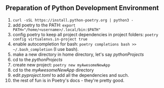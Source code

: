 ## Preparation of Python Development Environment

1. `curl -sSL https://install.python-poetry.org | python3 -`
2. add poetry to the PATH: `export PATH="/home/<username>/.local/bin:$PATH"`
3. config poetry to keep all project dependencies in project folders: `poetry config virtualenvs.in-project true`
4. enable autocompletion for bash: `poetry completions bash >> ~/.bash_completion` (I use bash).
5. make a new directory in home directory, let's say *pythonProjects*
6. cd to the *pythonProjects*
7. create new project: `poetry new myAwesomeNewApp`
8. cd to the *myAwesomeNewApp* directory
9. edit *pyproject.toml* to add all the dependencies and such.
10. the rest of fun is in Poetry's docs - they're pretty good.
